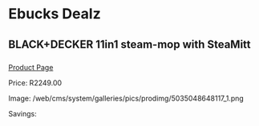 
# Ebucks Dealz
## BLACK+DECKER 11in1 steam-mop with SteaMitt
[Product Page](https://www.ebucks.com/web/shop/productSelected.do?prodId=1069264654&catId=998409624)

Price: R2249.00

Image: /web/cms/system/galleries/pics/prodimg/5035048648117_1.png

Savings: 


	